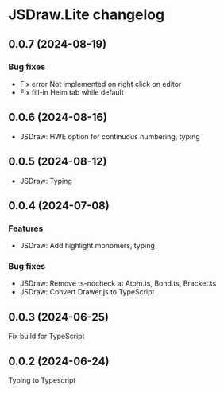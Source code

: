 # JSDraw.Lite changelog

## 0.0.7 (2024-08-19)

### Bug fixes

* Fix error Not implemented on right click on editor
* Fix fill-in Helm tab while default

## 0.0.6 (2024-08-16)

* JSDraw: HWE option for continuous numbering, typing

## 0.0.5 (2024-08-12)

* JSDraw: Typing

## 0.0.4 (2024-07-08)

### Features

* JSDraw: Add highlight monomers, typing

### Bug fixes

* JSDraw: Remove ts-nocheck at Atom.ts, Bond.ts, Bracket.ts
* JSDraw: Convert Drawer.js to TypeScript

## 0.0.3 (2024-06-25)

Fix build for TypeScript

## 0.0.2 (2024-06-24)

Typing to Typescript
